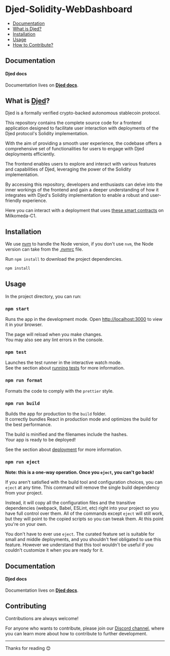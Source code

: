 # Djed-Solidity-WebDashboard

- [Documentation](#documentation)
- [What is Djed?](#what-is-djed)
- [Installation](#installation)
- [Usage](#usage)
- [How to Contribute?](#how-to-contribute)

## Documentation

#### Djed docs
Documentation lives on [**Djed docs**](https://docs.djed.one/alliance/the-djed-alliance).


## What is [Djed](https://milkomeda-c1.djed.one/)?
Djed is a formally verified crypto-backed autonomous stablecoin protocol. 

This repository contains the complete source code for a frontend application designed to facilitate user interaction with deployments of the Djed protocol's Solidity implementation. 

With the aim of providing a smooth user experience, the codebase offers a comprehensive set of functionalities for users to engage with Djed deployments efficiently. 

The frontend enables users to explore and interact with various features and capabilities of Djed, leveraging the power of the Solidity implementation. 

By accessing this repository, developers and enthusiasts can delve into the inner workings of the frontend and gain a deeper understanding of how it integrates with Djed's Solidity implementation to enable a robust and user-friendly experience.

Here you can interact with a deployment that uses [these smart contracts](https://github.com/DjedAlliance/Djed-Solidity/commits/Belus) on Milkomeda-C1.


## Installation

We use [nvm](https://github.com/nvm-sh/nvm) to handle the Node version, if you don't use `nvm`, the Node version can take from the [.nvmrc](./.nvmrc) file.


Run `npm install` to download the project dependencies.
```bash
npm install
```

## Usage

In the project directory, you can run:

### `npm start`

Runs the app in the development mode.
Open [http://localhost:3000](http://localhost:3000) to view it in your browser.


The page will reload when you make changes.\
You may also see any lint errors in the console.

### `npm test`

Launches the test runner in the interactive watch mode.\
See the section about [running tests](https://facebook.github.io/create-react-app/docs/running-tests) for more information.

### `npm run format`

Formats the code to comply with the `prettier` style.

### `npm run build`

Builds the app for production to the `build` folder.\
It correctly bundles React in production mode and optimizes the build for the best performance.

The build is minified and the filenames include the hashes.\
Your app is ready to be deployed!

See the section about [deployment](https://facebook.github.io/create-react-app/docs/deployment) for more information.

### `npm run eject`

**Note: this is a one-way operation. Once you `eject`, you can't go back!**

If you aren't satisfied with the build tool and configuration choices, you can `eject` at any time. This command will remove the single build dependency from your project.

Instead, it will copy all the configuration files and the transitive dependencies (webpack, Babel, ESLint, etc) right into your project so you have full control over them. All of the commands except `eject` will still work, but they will point to the copied scripts so you can tweak them. At this point you're on your own.

You don't have to ever use `eject`. The curated feature set is suitable for small and middle deployments, and you shouldn't feel obligated to use this feature. However we understand that this tool wouldn't be useful if you couldn't customize it when you are ready for it.


## Documentation

#### Djed docs
Documentation lives on [**Djed docs**](https://docs.djed.one/alliance/the-djed-alliance).


## Contributing

Contributions are always welcome!

For anyone who wants to contribute, please join our [Discord channel](https://discord.gg/vXQ86XGSbQ), where you can learn more about how to contribute to further development.

---

Thanks for reading 😊
